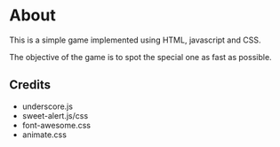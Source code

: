 # About
This is a simple game implemented using HTML, javascript and CSS.

The objective of the game is to spot the special one as fast as possible.

## Credits
- underscore.js
- sweet-alert.js/css
- font-awesome.css
- animate.css
